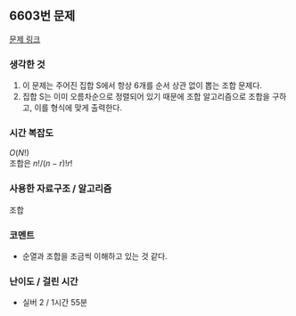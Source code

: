 ## 6603번 문제

[문제 링크](https://www.acmicpc.net/problem/6603)

### 생각한 것

1. 이 문제는 주어진 집합 S에서 항상 6개를 순서 상관 없이 뽑는 조합 문제다.
2. 집합 S는 이미 오름차순으로 정렬되어 있기 때문에 조합 알고리즘으로 조합을 구하고, 이를 형식에 맞게 출력한다.

### 시간 복잡도

$O(N!)$  
조합은 $n! / (n - r)!r!$

### 사용한 자료구조 / 알고리즘

조합

### 코멘트

- 순열과 조합을 조금씩 이해하고 있는 것 같다.

### 난이도 / 걸린 시간

- 실버 2 / 1시간 55분
